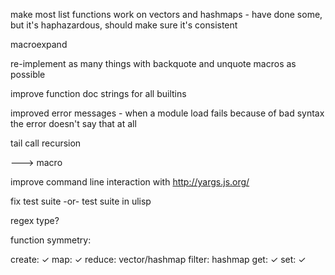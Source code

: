 make most list functions work on vectors and hashmaps
     - have done some, but it's haphazardous, should make sure it's consistent

macroexpand

re-implement as many things with backquote and unquote macros as possible

improve function doc strings for all builtins

improved error messages
    - when a module load fails because of bad syntax the error doesn't say that at all

tail call recursion

---> macro

improve command line interaction with http://yargs.js.org/

fix test suite
-or-
test suite in ulisp


regex type?


function symmetry:

create: ✓
map: ✓
reduce: vector/hashmap
filter: hashmap
get: ✓
set: ✓


